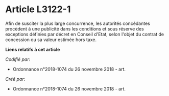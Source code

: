 # Article L3122-1

Afin de susciter la plus large concurrence, les autorités concédantes procèdent à une publicité dans les conditions et sous
réserve des exceptions définies par décret en Conseil d'Etat, selon l'objet du contrat de concession ou sa valeur estimée
hors taxe.

**Liens relatifs à cet article**

_Codifié par_:

  - Ordonnance n°2018-1074 du 26 novembre 2018 - art.

_Créé par_:

  - Ordonnance n°2018-1074 du 26 novembre 2018 - art.
